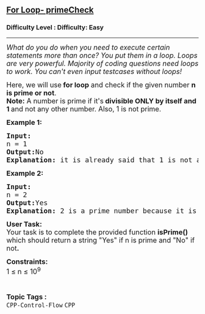 <h2><a href="https://www.geeksforgeeks.org/problems/for-loop-primechecl/1?page=1&category=CPP&status=unsolved&sortBy=submissions">For Loop- primeCheck</a></h2><h3>Difficulty Level : Difficulty: Easy</h3><hr><div class="problems_problem_content__Xm_eO"><p><em><span style="font-size: 18px;">What do you do when you need to execute certain statements more than once? You put them in a loop. Loops are very powerful. Majority of coding questions need loops to work. You can't even input testcases without loops!</span></em></p>
<p><span style="font-size: 18px;">Here, we will use<strong> for loop</strong> and check if the given number <strong>n is prime or not</strong>.<br><strong>Note:</strong> A number is prime if it's<strong> divisible ONLY by itself and 1 </strong>and not any other number. Also, 1 is not prime.</span></p>
<p><span style="font-size: 18px;"><strong>Example 1:</strong></span></p>
<pre><span style="font-size: 18px;"><strong>Input:</strong>
n = 1
<strong>Output:</strong>No<br><strong>Explanation:</strong> it is already said that 1 is not a prime number.</span></pre>
<p><span style="font-size: 18px;"><strong>Example 2:</strong></span></p>
<pre><span style="font-size: 18px;"><strong>Input:</strong>
n = 2
<strong>Output:</strong>Yes<br><strong>Explanation:</strong> 2 is a prime number because it is only divisible by itself and 1.<br></span></pre>
<p><span style="font-size: 18px;"><strong>User Task: </strong><br>Your task is to complete the provided function <strong>isPrime() </strong>which should return a string "Yes" if n is prime and "No" if not<strong>.</strong></span></p>
<p><span style="font-size: 18px;"><strong>Constraints:</strong><br>1 ≤ n ≤ 10<sup>9</sup></span></p></div><br><p><span style=font-size:18px><strong>Topic Tags : </strong><br><code>CPP-Control-Flow</code>&nbsp;<code>CPP</code>&nbsp;